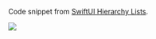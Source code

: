 Code snippet from [SwiftUI Hierarchy Lists][fs].

![][gif]

[fs]: https://fivestars.blog/articles/swiftui-hierarchy-list/
[gif]: spm.gif
